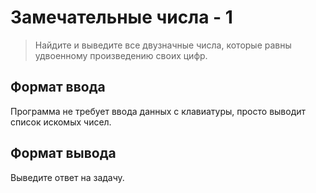 # Замечательные числа - 1

>Найдите и выведите все двузначные числа, которые равны удвоенному произведению своих цифр.



## Формат ввода

Программа не требует ввода данных с клавиатуры, просто выводит список искомых чисел.

## Формат вывода

Выведите ответ на задачу.


